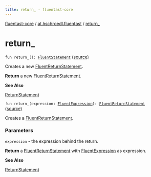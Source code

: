 ```yaml
---
title: return_ - fluentast-core
---
```


[fluentast-core](../index.html) / [at.hschroedl.fluentast](index.html) / [return_](.)

# return_

`fun return_(): `[`FluentStatement`](../at.hschroedl.fluentast.ast.statement/-fluent-statement/index.html) [(source)](http://github.com/hschroedl/fluentast/tree/master/core/at.hschroedl.fluentast/Fluentast.kt#L105)

Creates a new [FluentReturnStatement](../at.hschroedl.fluentast.ast.statement/-fluent-return-statement/index.html).

**Return**
a new [FluentReturnStatement](../at.hschroedl.fluentast.ast.statement/-fluent-return-statement/index.html).

**See Also**

[ReturnStatement](https://help.eclipse.org/neon/topic/org.eclipse.jdt.doc.isv/reference/api/org/eclipse/jdt/core/dom/ReturnStatement.html)

`fun return_(expression: `[`FluentExpression`](../at.hschroedl.fluentast.ast.expression/-fluent-expression/index.html)`): `[`FluentReturnStatement`](../at.hschroedl.fluentast.ast.statement/-fluent-return-statement/index.html) [(source)](http://github.com/hschroedl/fluentast/tree/master/core/at.hschroedl.fluentast/Fluentast.kt#L116)

Creates a [FluentReturnStatement](../at.hschroedl.fluentast.ast.statement/-fluent-return-statement/index.html).

### Parameters

`expression` - the expression behind the return.

**Return**
a [FluentReturnStatement](../at.hschroedl.fluentast.ast.statement/-fluent-return-statement/index.html) with [FluentExpression](../at.hschroedl.fluentast.ast.expression/-fluent-expression/index.html) as expression.

**See Also**

[ReturnStatement](https://help.eclipse.org/neon/topic/org.eclipse.jdt.doc.isv/reference/api/org/eclipse/jdt/core/dom/ReturnStatement.html)

